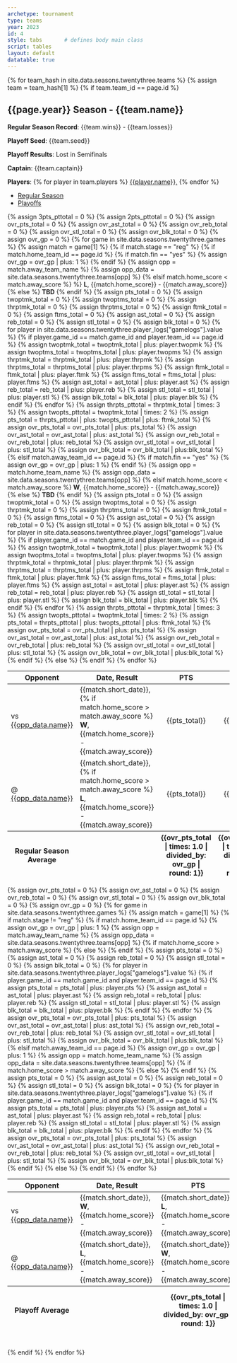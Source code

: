 ```yaml
---
archetype: tournament
type: teams
year: 2023
id: 4
style: tabs       # defines body main class
script: tables
layout: default
datatable: true
---
```

{% for team_hash in site.data.seasons.twentythree.teams %}
{% assign team = team_hash[1] %}
{% if team.team_id == page.id %}
<h2> {{page.year}} Season - {{team.name}} </h2>
<p><b>Regular Season Record</b>: {{team.wins}} - {{team.losses}}</p>
<p><b>Playoff Seed</b>: {{team.seed}}</p>
<p><b>Playoff Results</b>: Lost in Semifinals</p>
<p><b>Captain</b>: {{team.captain}}</p>
<p><b>Players</b>: 
{% for player in team.players %}
<a href="/players/{{player.player_id}}">{{player.name}},</a>
{% endfor %}
<div>
	<ul class="nav nav-tabs" role="tablist">
        <li class="active">
            <a href="#tab-table1" data-toggle="tab">Regular Season</a>
        </li>
        <li>
            <a href="#tab-table2" data-toggle="tab">Playoffs</a>
        </li>
    </ul>
    <div class="tab-content">
        <div class="tab-pane active" id="tab-table1">
			<table class="display3">
			  <colgroup>
			      <col class="nineteen"/>
			      <col class="nineteen"/>
			      <col class="nine"/>
			      <col class="nine"/>
			      <col class="nine"/>
			      <col class="nine"/>
			      <col class="nine"/>
			  </colgroup>
			  <thead>
			    <tr>
			      <th>Opponent</th>
			      <th>Date, Result</th>
			      <th>PTS</th>
			      <th>REB</th>
			      <th>AST</th>
			      <th>STL</th>
			      <th>BLK</th>
			    </tr>
			  </thead>
			  <tbody>
				{% assign 3pts_pttotal = 0 %}
				{% assign 2pts_pttotal = 0 %}
				{% assign ovr_pts_total = 0 %}
				{% assign ovr_ast_total = 0 %}
				{% assign ovr_reb_total = 0 %}
				{% assign ovr_stl_total = 0 %}
				{% assign ovr_blk_total = 0 %}
				{% assign ovr_gp = 0 %}
			    {% for game in site.data.seasons.twentythree.games %}
				    {% assign match = game[1] %}
					{% if match.stage == "reg" %}
					{% if match.home_team_id == page.id %}
					{% if match.fin == "yes"  %}
					{% assign ovr_gp = ovr_gp | plus: 1 %}
					{% endif %}
					{% assign opp = match.away_team_name %}
					{% assign opp_data = site.data.seasons.twentythree.teams[opp] %}
				    <tr>
				      <td>vs <a href="/{{page.year}}/teams/team{{opp_data.team_id}}">{{opp_data.name}}</a></td>
				      <td>{{match.short_date}}, 
					  {% if match.home_score > match.away_score %}
				      <b>W</b>, {{match.home_score}} - {{match.away_score}} </td>
				      {% elsif match.home_score < match.away_score %} %}
				      <b>L</b>, {{match.home_score}} - {{match.away_score}} </td>
				      {% else %}
				      <b>TBD</b> </td>
				      {% endif %}
					{% assign pts_total = 0 %}
					{% assign twoptmk_total = 0 %}
					{% assign twoptms_total = 0 %}
					{% assign thrptmk_total = 0 %}
					{% assign thrptms_total = 0 %}
					{% assign ftmk_total = 0 %}
					{% assign ftms_total = 0 %}
					{% assign ast_total = 0 %}
					{% assign reb_total = 0 %}
					{% assign stl_total = 0 %}
					{% assign blk_total = 0 %}
					{% for player in site.data.seasons.twentythree.player_logs["gamelogs"].value %}
					{% if player.game_id == match.game_id and player.team_id == page.id %}
				    {% assign twoptmk_total = twoptmk_total | plus: player.twopmk %}
				    {% assign twoptms_total = twoptms_total | plus: player.twopms %}
				    {% assign thrptmk_total = thrptmk_total | plus: player.thrpmk %}
				    {% assign thrptms_total = thrptms_total | plus: player.thrpms %}
				    {% assign ftmk_total = ftmk_total | plus: player.ftmk %}
				    {% assign ftms_total = ftms_total | plus: player.ftms %}
				    {% assign ast_total = ast_total | plus: player.ast %}
				    {% assign reb_total = reb_total | plus: player.reb %}
				    {% assign stl_total = stl_total | plus: player.stl %}
				    {% assign blk_total = blk_total | plus: player.blk %}
					{% endif %}
					{% endfor %}
					{% assign thrpts_pttotal = thrptmk_total | times: 3 %}
					{% assign twopts_pttotal = twoptmk_total | times: 2 %}
					{% assign pts_total = thrpts_pttotal | plus: twopts_pttotal | plus: ftmk_total %}
				    {% assign ovr_pts_total = ovr_pts_total | plus: pts_total %}
				    {% assign ovr_ast_total = ovr_ast_total | plus: ast_total %}
				    {% assign ovr_reb_total = ovr_reb_total | plus: reb_total %}
				    {% assign ovr_stl_total = ovr_stl_total | plus: stl_total %}
				    {% assign ovr_blk_total = ovr_blk_total | plus:blk_total %}
						<td style="text-align: center;">{{pts_total}}</td>
						<td style="text-align: center;">{{reb_total}}</td>
						<td style="text-align: center;">{{ast_total}}</td>
						<td style="text-align: center;">{{stl_total}}</td>
						<td style="text-align: center;">{{blk_total}}</td>
					</tr>
					{% elsif match.away_team_id == page.id %}
					{% if match.fin == "yes"  %}
					{% assign ovr_gp = ovr_gp | plus: 1 %}
					{% endif %}
					{% assign opp = match.home_team_name %}
					{% assign opp_data = site.data.seasons.twentythree.teams[opp] %}
				    <tr>
				      <td>@ <a href="/{{page.year}}/teams/team{{opp_data.team_id}}">{{opp_data.name}}</a></td>
				      <td>{{match.short_date}}, 
					  {% if match.home_score > match.away_score %}
				      <b>L</b>,  {{match.home_score}} - {{match.away_score}} </td>
				      {% elsif match.home_score < match.away_score %}
				      <b>W</b>, {{match.home_score}} - {{match.away_score}} </td>
				      {% else %}
				      <b>TBD</b> </td>
				      {% endif %}
					{% assign pts_total = 0 %}
					{% assign twoptmk_total = 0 %}
					{% assign twoptms_total = 0 %}
					{% assign thrptmk_total = 0 %}
					{% assign thrptms_total = 0 %}
					{% assign ftmk_total = 0 %}
					{% assign ftms_total = 0 %}
					{% assign ast_total = 0 %}
					{% assign reb_total = 0 %}
					{% assign stl_total = 0 %}
					{% assign blk_total = 0 %}
					{% for player in site.data.seasons.twentythree.player_logs["gamelogs"].value %}
					{% if player.game_id == match.game_id and player.team_id == page.id %}
				    {% assign twoptmk_total = twoptmk_total | plus: player.twopmk %}
				    {% assign twoptms_total = twoptms_total | plus: player.twopms %}
				    {% assign thrptmk_total = thrptmk_total | plus: player.thrpmk %}
				    {% assign thrptms_total = thrptms_total | plus: player.thrpms %}
				    {% assign ftmk_total = ftmk_total | plus: player.ftmk %}
				    {% assign ftms_total = ftms_total | plus: player.ftms %}
				    {% assign ast_total = ast_total | plus: player.ast %}
				    {% assign reb_total = reb_total | plus: player.reb %}
				    {% assign stl_total = stl_total | plus: player.stl %}
				    {% assign blk_total = blk_total | plus: player.blk %}
					{% endif %}
					{% endfor %}
					{% assign thrpts_pttotal = thrptmk_total | times: 3 %}
					{% assign twopts_pttotal = twoptmk_total | times: 2 %}
					{% assign pts_total = thrpts_pttotal | plus: twopts_pttotal | plus: ftmk_total %}
				    {% assign ovr_pts_total = ovr_pts_total | plus: pts_total %}
				    {% assign ovr_ast_total = ovr_ast_total | plus: ast_total %}
				    {% assign ovr_reb_total = ovr_reb_total | plus: reb_total %}
				    {% assign ovr_stl_total = ovr_stl_total | plus: stl_total %}
				    {% assign ovr_blk_total = ovr_blk_total | plus:blk_total %}
						<td style="text-align: center;">{{pts_total}}</td>
						<td style="text-align: center;">{{reb_total}}</td>
						<td style="text-align: center;">{{ast_total}}</td>
						<td style="text-align: center;">{{stl_total}}</td>
						<td style="text-align: center;">{{blk_total}}</td>
					</tr>
				    {% endif %}
					{% else %}
				    {% endif %}
			    {% endfor %}
			  </tbody>
				<tfoot style="text-align: center;">
				<tr>
				    <th>Regular Season Average</th>
				    <th></th>
				    <th>{{ovr_pts_total | times: 1.0 | divided_by: ovr_gp | round: 1}}</th>
				    <th>{{ovr_reb_total | times: 1.0 | divided_by: ovr_gp | round: 1}}</th>
				    <th>{{ovr_ast_total | times: 1.0 | divided_by: ovr_gp | round: 1}}</th>
				    <th>{{ovr_stl_total | times: 1.0 | divided_by: ovr_gp | round: 1}}</th>
				    <th>{{ovr_blk_total | times: 1.0 | divided_by: ovr_gp | round: 1}}</th>
				</tr>
				</tfoot>
			 </table>
		</div>
        <div class="tab-pane" id="tab-table2">
			<table class="display3">
			  <colgroup>
			      <col class="nineteen"/>
			      <col class="nineteen"/>
			      <col class="nine"/>
			      <col class="nine"/>
			      <col class="nine"/>
			      <col class="nine"/>
			      <col class="nine"/>
			  </colgroup>
			  <thead>
			    <tr>
			      <th>Opponent</th>
			      <th>Date, Result</th>
			      <th>PTS</th>
			      <th>AST</th>
			      <th>REB</th>
			      <th>STL</th>
			      <th>BLK</th>
			    </tr>
			  </thead>
			  <tbody>
				{% assign ovr_pts_total = 0 %}
				{% assign ovr_ast_total = 0 %}
				{% assign ovr_reb_total = 0 %}
				{% assign ovr_stl_total = 0 %}
				{% assign ovr_blk_total = 0 %}
				{% assign ovr_gp = 0 %}
			    {% for game in site.data.seasons.twentythree.games %}
				    {% assign match = game[1] %}
					{% if match.stage != "reg" %}
					{% if match.home_team_id == page.id %}
					{% assign ovr_gp = ovr_gp | plus: 1 %}
					{% assign opp = match.away_team_name %}
					{% assign opp_data = site.data.seasons.twentythree.teams[opp] %}
				    <tr>
				      <td>vs <a href="/{{page.year}}/teams/team{{opp_data.team_id}}">{{opp_data.name}}</a></td>
					  {% if match.home_score > match.away_score %}
				      <td>{{match.short_date}}, <b>W</b>, {{match.home_score}} - {{match.away_score}} </td>
				      {% else %}
				      <td>{{match.short_date}}, <b>L</b>, {{match.home_score}} - {{match.away_score}} </td>
				      {% endif %}
					{% assign pts_total = 0 %}
					{% assign ast_total = 0 %}
					{% assign reb_total = 0 %}
					{% assign stl_total = 0 %}
					{% assign blk_total = 0 %}
					{% for player in site.data.seasons.twentythree.player_logs["gamelogs"].value %}
					{% if player.game_id == match.game_id and player.team_id == page.id %}
				    {% assign pts_total = pts_total | plus: player.pts %}
				    {% assign ast_total = ast_total | plus: player.ast %}
				    {% assign reb_total = reb_total | plus: player.reb %}
				    {% assign stl_total = stl_total | plus: player.stl %}
				    {% assign blk_total = blk_total | plus: player.blk %}
					{% endif %}
					{% endfor %}
				    {% assign ovr_pts_total = ovr_pts_total | plus: pts_total %}
				    {% assign ovr_ast_total = ovr_ast_total | plus: ast_total %}
				    {% assign ovr_reb_total = ovr_reb_total | plus: reb_total %}
				    {% assign ovr_stl_total = ovr_stl_total | plus: stl_total %}
				    {% assign ovr_blk_total = ovr_blk_total | plus:blk_total %}
						<td style="text-align: center;">{{pts_total}}</td>
						<td style="text-align: center;">{{ast_total}}</td>
						<td style="text-align: center;">{{reb_total}}</td>
						<td style="text-align: center;">{{stl_total}}</td>
						<td style="text-align: center;">{{blk_total}}</td>
					</tr>
					{% elsif match.away_team_id == page.id %}
					{% assign ovr_gp = ovr_gp | plus: 1 %}
					{% assign opp = match.home_team_name %}
					{% assign opp_data = site.data.seasons.twentythree.teams[opp] %}
				    <tr>
				      <td>@ <a href="/{{page.year}}/teams/team{{opp_data.team_id}}">{{opp_data.name}}</a></td>
					  {% if match.home_score > match.away_score %}
				      <td>{{match.short_date}}, <b>L</b>,  {{match.home_score}} - {{match.away_score}} </td>
				      {% else %}
				      <td>{{match.short_date}}, <b>W</b>, {{match.home_score}} - {{match.away_score}} </td>
				      {% endif %}
					{% assign pts_total = 0 %}
					{% assign ast_total = 0 %}
					{% assign reb_total = 0 %}
					{% assign stl_total = 0 %}
					{% assign blk_total = 0 %}
					{% for player in site.data.seasons.twentythree.player_logs["gamelogs"].value %}
					{% if player.game_id == match.game_id and player.team_id == page.id %}
				    {% assign pts_total = pts_total | plus: player.pts %}
				    {% assign ast_total = ast_total | plus: player.ast %}
				    {% assign reb_total = reb_total | plus: player.reb %}
				    {% assign stl_total = stl_total | plus: player.stl %}
				    {% assign blk_total = blk_total | plus: player.blk %}
					{% endif %}
					{% endfor %}
				    {% assign ovr_pts_total = ovr_pts_total | plus: pts_total %}
				    {% assign ovr_ast_total = ovr_ast_total | plus: ast_total %}
				    {% assign ovr_reb_total = ovr_reb_total | plus: reb_total %}
				    {% assign ovr_stl_total = ovr_stl_total | plus: stl_total %}
				    {% assign ovr_blk_total = ovr_blk_total | plus:blk_total %}
						<td style="text-align: center;">{{pts_total}}</td>
						<td style="text-align: center;">{{ast_total}}</td>
						<td style="text-align: center;">{{reb_total}}</td>
						<td style="text-align: center;">{{stl_total}}</td>
						<td style="text-align: center;">{{blk_total}}</td>
					</tr>
				    {% endif %}
					{% else %}
				    {% endif %}
			    {% endfor %}
			  </tbody>
				<tfoot style="text-align: center;">
				<tr>
				    <th>Playoff Average</th>
				    <th></th>
				    <th>{{ovr_pts_total | times: 1.0 | divided_by: ovr_gp | round: 1}}</th>
				    <th>{{ovr_ast_total | times: 1.0 | divided_by: ovr_gp | round: 1}}</th>
				    <th>{{ovr_reb_total | times: 1.0 | divided_by: ovr_gp | round: 1}}</th>
				    <th>{{ovr_stl_total | times: 1.0 | divided_by: ovr_gp | round: 1}}</th>
				    <th>{{ovr_blk_total | times: 1.0 | divided_by: ovr_gp | round: 1}}</th>
				</tr>
				</tfoot>
			 </table>
		</div>
	</div>
</div>
<br>
{% endif %}
{% endfor %}